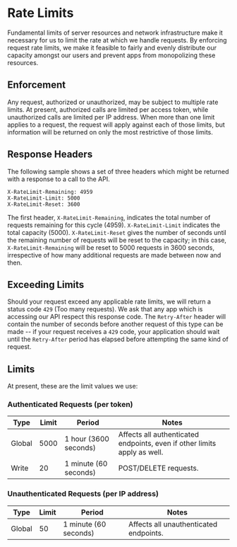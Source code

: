 # Rate Limits

Fundamental limits of server resources and network infrastructure make it necessary for us to limit the rate at which we handle requests. By enforcing request rate limits, we make it feasible to fairly and evenly distribute our capacity amongst our users and prevent apps from monopolizing these resources.

## Enforcement

Any request, authorized or unauthorized, may be subject to multiple rate limits. At present, authorized calls are limited per access token, while unauthorized calls are limited per IP address. When more than one limit applies to a request, the request will apply against each of those limits, but information will be returned on only the most restrictive of those limits.

## Response Headers

The following sample shows a set of three headers which might be returned with a response to a call to the API.

    X-RateLimit-Remaining: 4959
    X-RateLimit-Limit: 5000
    X-RateLimit-Reset: 3600

The first header, ```X-RateLimit-Remaining```, indicates the total number of requests remaining for this cycle (4959). ```X-RateLimit-Limit``` indicates the total capacity (5000). ```X-RateLimit-Reset``` gives the number of seconds until the remaining number of requests will be reset to the capacity; in this case, ```X-RateLimit-Remaining``` will be reset to 5000 requests in 3600 seconds, irrespective of how many additional requests are made between now and then.

## Exceeding Limits

Should your request exceed any applicable rate limits, we will return a status code ```429``` (Too many requests). We ask that any app which is accessing our API respect this response code. The ```Retry-After``` header will contain the number of seconds before another request of this type can be made -- if your request receives a ```429``` code, your application should wait until the ```Retry-After``` period has elapsed before attempting the same kind of request.

## Limits

At present, these are the limit values we use:

### Authenticated Requests (per token)

<table>
    <thead>
        <tr>
            <th>Type</th>
            <th>Limit</th>
            <th>Period</th>
            <th>Notes</th>
        </tr>
    </thead>
    <tbody>
        <tr>
            <td>Global</td>
            <td>5000</td>
            <td>1 hour (3600 seconds)</td>
            <td>Affects all authenticated endpoints, even if other limits apply as well.</td>
        </tr>
        <tr>
            <td>Write</td>
            <td>20</td>
            <td>1 minute (60 seconds)</td>
            <td>POST/DELETE requests.</td>
        </tr>
    </tbody>
</table>

### Unauthenticated Requests (per IP address)

<table>
    <thead>
        <tr>
            <th>Type</th>
            <th>Limit</th>
            <th>Period</th>
            <th>Notes</th>
        </tr>
    </thead>
    <tbody>
        <tr>
            <td>Global</td>
            <td>50</td>
            <td>1 minute (60 seconds)</td>
            <td>Affects all unauthenticated endpoints.</td>
        </tr>
    </tbody>
</table>
